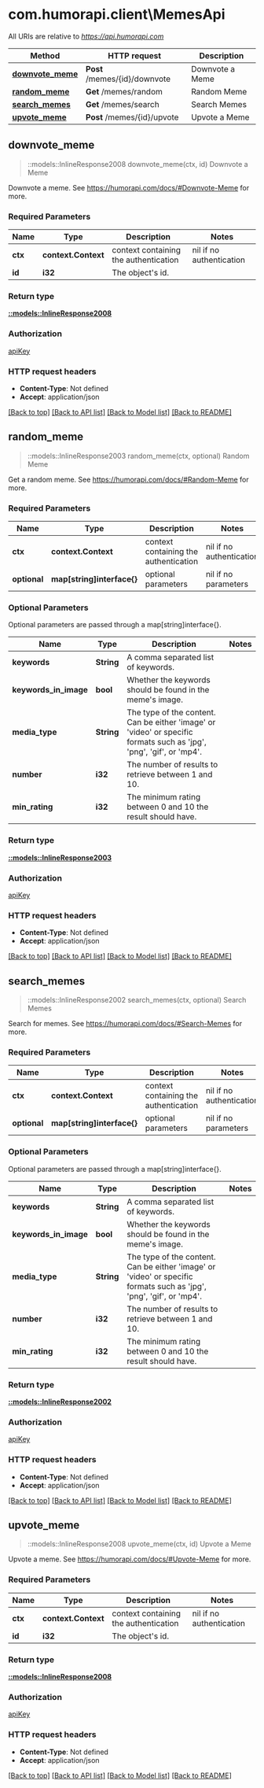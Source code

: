 # com.humorapi.client\MemesApi

All URIs are relative to *https://api.humorapi.com*

Method | HTTP request | Description
------------- | ------------- | -------------
[**downvote_meme**](MemesApi.md#downvote_meme) | **Post** /memes/{id}/downvote | Downvote a Meme
[**random_meme**](MemesApi.md#random_meme) | **Get** /memes/random | Random Meme
[**search_memes**](MemesApi.md#search_memes) | **Get** /memes/search | Search Memes
[**upvote_meme**](MemesApi.md#upvote_meme) | **Post** /memes/{id}/upvote | Upvote a Meme



## downvote_meme

> ::models::InlineResponse2008 downvote_meme(ctx, id)
Downvote a Meme

Downvote a meme. See https://humorapi.com/docs/#Downvote-Meme for more.

### Required Parameters


Name | Type | Description  | Notes
------------- | ------------- | ------------- | -------------
 **ctx** | **context.Context** | context containing the authentication | nil if no authentication
  **id** | **i32**| The object's id. | 

### Return type

[**::models::InlineResponse2008**](inline_response_200_8.md)

### Authorization

[apiKey](../README.md#apiKey)

### HTTP request headers

- **Content-Type**: Not defined
- **Accept**: application/json

[[Back to top]](#) [[Back to API list]](../README.md#documentation-for-api-endpoints) [[Back to Model list]](../README.md#documentation-for-models) [[Back to README]](../README.md)


## random_meme

> ::models::InlineResponse2003 random_meme(ctx, optional)
Random Meme

Get a random meme. See https://humorapi.com/docs/#Random-Meme for more.

### Required Parameters


Name | Type | Description  | Notes
------------- | ------------- | ------------- | -------------
 **ctx** | **context.Context** | context containing the authentication | nil if no authentication
 **optional** | **map[string]interface{}** | optional parameters | nil if no parameters

### Optional Parameters

Optional parameters are passed through a map[string]interface{}.

Name | Type | Description  | Notes
------------- | ------------- | ------------- | -------------
 **keywords** | **String**| A comma separated list of keywords. | 
 **keywords_in_image** | **bool**| Whether the keywords should be found in the meme's image. | 
 **media_type** | **String**| The type of the content. Can be either 'image' or 'video' or specific formats such as 'jpg', 'png', 'gif', or 'mp4'. | 
 **number** | **i32**| The number of results to retrieve between 1 and 10. | 
 **min_rating** | **i32**| The minimum rating between 0 and 10 the result should have. | 

### Return type

[**::models::InlineResponse2003**](inline_response_200_3.md)

### Authorization

[apiKey](../README.md#apiKey)

### HTTP request headers

- **Content-Type**: Not defined
- **Accept**: application/json

[[Back to top]](#) [[Back to API list]](../README.md#documentation-for-api-endpoints) [[Back to Model list]](../README.md#documentation-for-models) [[Back to README]](../README.md)


## search_memes

> ::models::InlineResponse2002 search_memes(ctx, optional)
Search Memes

Search for memes. See https://humorapi.com/docs/#Search-Memes for more.

### Required Parameters


Name | Type | Description  | Notes
------------- | ------------- | ------------- | -------------
 **ctx** | **context.Context** | context containing the authentication | nil if no authentication
 **optional** | **map[string]interface{}** | optional parameters | nil if no parameters

### Optional Parameters

Optional parameters are passed through a map[string]interface{}.

Name | Type | Description  | Notes
------------- | ------------- | ------------- | -------------
 **keywords** | **String**| A comma separated list of keywords. | 
 **keywords_in_image** | **bool**| Whether the keywords should be found in the meme's image. | 
 **media_type** | **String**| The type of the content. Can be either 'image' or 'video' or specific formats such as 'jpg', 'png', 'gif', or 'mp4'. | 
 **number** | **i32**| The number of results to retrieve between 1 and 10. | 
 **min_rating** | **i32**| The minimum rating between 0 and 10 the result should have. | 

### Return type

[**::models::InlineResponse2002**](inline_response_200_2.md)

### Authorization

[apiKey](../README.md#apiKey)

### HTTP request headers

- **Content-Type**: Not defined
- **Accept**: application/json

[[Back to top]](#) [[Back to API list]](../README.md#documentation-for-api-endpoints) [[Back to Model list]](../README.md#documentation-for-models) [[Back to README]](../README.md)


## upvote_meme

> ::models::InlineResponse2008 upvote_meme(ctx, id)
Upvote a Meme

Upvote a meme. See https://humorapi.com/docs/#Upvote-Meme for more.

### Required Parameters


Name | Type | Description  | Notes
------------- | ------------- | ------------- | -------------
 **ctx** | **context.Context** | context containing the authentication | nil if no authentication
  **id** | **i32**| The object's id. | 

### Return type

[**::models::InlineResponse2008**](inline_response_200_8.md)

### Authorization

[apiKey](../README.md#apiKey)

### HTTP request headers

- **Content-Type**: Not defined
- **Accept**: application/json

[[Back to top]](#) [[Back to API list]](../README.md#documentation-for-api-endpoints) [[Back to Model list]](../README.md#documentation-for-models) [[Back to README]](../README.md)

